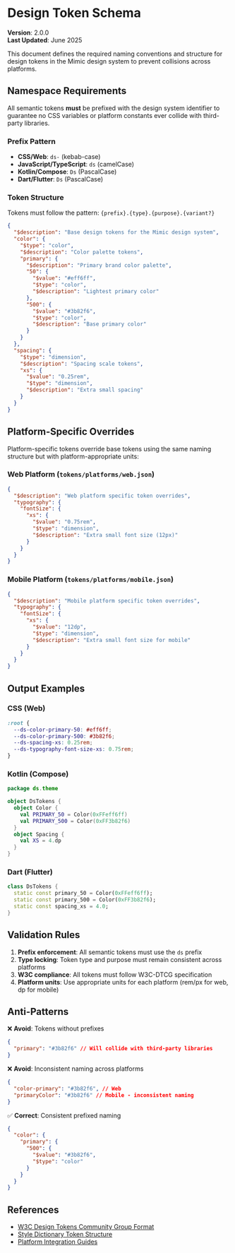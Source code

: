 # Design Token Schema

**Version**: 2.0.0  
**Last Updated**: June 2025

This document defines the required naming conventions and structure for design tokens in the
Mimic design system to prevent collisions across platforms.

## Namespace Requirements

All semantic tokens **must** be prefixed with the design system identifier to guarantee no
CSS variables or platform constants ever collide with third-party libraries.

### Prefix Pattern

- **CSS/Web**: `ds-` (kebab-case)
- **JavaScript/TypeScript**: `ds` (camelCase)
- **Kotlin/Compose**: `Ds` (PascalCase)
- **Dart/Flutter**: `Ds` (PascalCase)

### Token Structure

Tokens must follow the pattern: `{prefix}.{type}.{purpose}.{variant?}`

```json
{
  "$description": "Base design tokens for the Mimic design system",
  "color": {
    "$type": "color",
    "$description": "Color palette tokens",
    "primary": {
      "$description": "Primary brand color palette",
      "50": {
        "$value": "#eff6ff",
        "$type": "color",
        "$description": "Lightest primary color"
      },
      "500": {
        "$value": "#3b82f6",
        "$type": "color",
        "$description": "Base primary color"
      }
    }
  },
  "spacing": {
    "$type": "dimension",
    "$description": "Spacing scale tokens",
    "xs": {
      "$value": "0.25rem",
      "$type": "dimension",
      "$description": "Extra small spacing"
    }
  }
}
```

## Platform-Specific Overrides

Platform-specific tokens override base tokens using the same naming structure but with platform-appropriate units:

### Web Platform (`tokens/platforms/web.json`)

```json
{
  "$description": "Web platform specific token overrides",
  "typography": {
    "fontSize": {
      "xs": {
        "$value": "0.75rem",
        "$type": "dimension",
        "$description": "Extra small font size (12px)"
      }
    }
  }
}
```

### Mobile Platform (`tokens/platforms/mobile.json`)

```json
{
  "$description": "Mobile platform specific token overrides",
  "typography": {
    "fontSize": {
      "xs": {
        "$value": "12dp",
        "$type": "dimension",
        "$description": "Extra small font size for mobile"
      }
    }
  }
}
```

## Output Examples

### CSS (Web)

```css
:root {
  --ds-color-primary-50: #eff6ff;
  --ds-color-primary-500: #3b82f6;
  --ds-spacing-xs: 0.25rem;
  --ds-typography-font-size-xs: 0.75rem;
}
```

### Kotlin (Compose)

```kotlin
package ds.theme

object DsTokens {
  object Color {
    val PRIMARY_50 = Color(0xFFeff6ff)
    val PRIMARY_500 = Color(0xFF3b82f6)
  }
  object Spacing {
    val XS = 4.dp
  }
}
```

### Dart (Flutter)

```dart
class DsTokens {
  static const primary_50 = Color(0xFFeff6ff);
  static const primary_500 = Color(0xFF3b82f6);
  static const spacing_xs = 4.0;
}
```

## Validation Rules

1. **Prefix enforcement**: All semantic tokens must use the `ds` prefix
2. **Type locking**: Token type and purpose must remain consistent across platforms
3. **W3C compliance**: All tokens must follow W3C-DTCG specification
4. **Platform units**: Use appropriate units for each platform (rem/px for web, dp for mobile)

## Anti-Patterns

❌ **Avoid**: Tokens without prefixes

```json
{
  "primary": "#3b82f6" // Will collide with third-party libraries
}
```

❌ **Avoid**: Inconsistent naming across platforms

```json
{
  "color-primary": "#3b82f6", // Web
  "primaryColor": "#3b82f6" // Mobile - inconsistent naming
}
```

✅ **Correct**: Consistent prefixed naming

```json
{
  "color": {
    "primary": {
      "500": {
        "$value": "#3b82f6",
        "$type": "color"
      }
    }
  }
}
```

## References

- [W3C Design Tokens Community Group Format](https://design-tokens.github.io/community-group/format/)
- [Style Dictionary Token Structure](https://amzn.github.io/style-dictionary/#/tokens)
- [Platform Integration Guides](../platforms/README.md)
